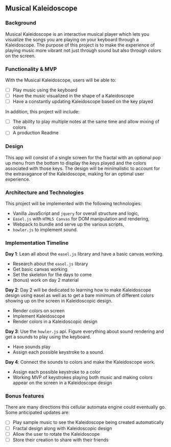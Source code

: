 ## Musical Kaleidoscope

### Background

Musical Kaleidoscope is an interactive musical player which lets you visualize the songs you are playing on your keyboard through a Kaleidoscope. The purpose of this project is to make the experience of playing music more vibrant not just through sound but also through colors on the screen.  

### Functionality & MVP  

With the Musical Kaleidoscope, users will be able to:

- [ ] Play music using the keyboard
- [ ] Have the music visualized in the shape of a Kaleidoscope
- [ ] Have a constantly updating Kaleidoscope based on the key played

In addition, this project will include:

- [ ] The ability to play multiple notes at the same time and allow mixing of colors
- [ ] A production Readme

### Design

This app will consist of a single screen for the fractal with an optional pop up menu from the bottom to display the keys played and the colors associated with those keys. The design will be minimalistic to account for the extravagance of the Kaleidoscope, making for an optimal user experience.

### Architecture and Technologies

This project will be implemented with the following technologies:

- Vanilla JavaScript and `jquery` for overall structure and logic,
- `Easel.js` with `HTML5 Canvas` for DOM manipulation and rendering,
- Webpack to bundle and serve up the various scripts,
- `howler.js` to implement sound.

### Implementation Timeline

**Day 1**: Lean all about the `easel.js` library and have a basic canvas working.

- Research about the `easel.js` library
- Get basic canvas working
- Set the skeleton for the days to come
- (bonus) work on day 2 material

**Day 2**: Day 2 will be dedicated to learning how to make Kaleidoscope design using easel as well as to get a bare minimum of different colors showing up on the screen in Kaleidoscopic design.

- Render colors on screen
- Implement Kaleidoscope
- Render colors in a Kaleidoscopic design

**Day 3**: Use the `howler.js` api. Figure everything about sound rendering and get a sounds to play using the keyboard.

- Have sounds play
- Assign each possible keystroke to a sound.

**Day 4**: Connect the sounds to colors and make the Kaleidoscope work.

- Assign each possible keystroke to a color
- Working MVP of keystrokes playing both music and making colors appear on the screen in a Kaleidoscope design

### Bonus features

There are many directions this cellular automata engine could eventually go. Some anticipated updates are:

- [ ] Play sample music to see the Kaleidoscope being created automatically
- [ ] Fractal design along with Kaleidoscopic design
- [ ] Allow the user to rotate the Kaleidoscope
- [ ] Store their creation to share with their friends
